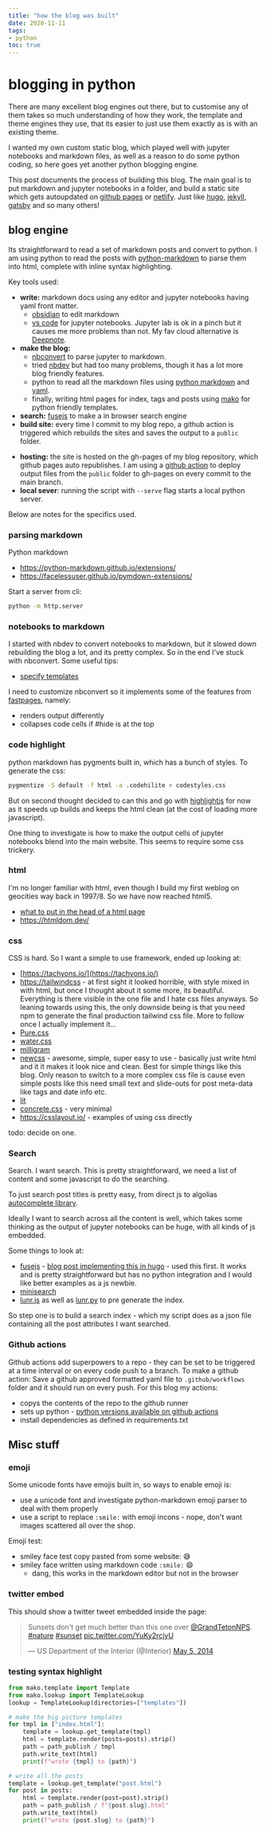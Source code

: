 ```yaml
---
title: "how the blog was built"
date: 2020-11-11
tags:
- python
toc: true
---
```


# blogging in python

There are many excellent blog engines out there, but to customise any of them takes so much understanding of how they work, the template and theme engines they use, that its easier to just use them exactly as is with an existing theme. 

I wanted my own custom static blog, which played well with jupyter notebooks and markdown files, as well as a reason to do some python coding, so here goes yet another python blogging engine.

This post documents the process of building this blog. The main goal is to put markdown and jupyter notebooks in a folder, and build a static site which gets autoupdated on [github pages](https://pages.github.com/) or [netlify](https://www.netlify.com/). Just like [hugo](https://gohugo.io/), [jekyll](https://jekyllrb.com/), [gatsby](https://www.gatsbyjs.org/) and so many others!

## blog engine

Its straightforward to read a set of markdown posts and convert to python. I am using python to read the posts with [python-markdown](https://python-markdown.github.io/) to parse them into html, complete with inline syntax highlighting.

Key tools used:

* **write:** markdown docs using any editor and jupyter notebooks having yaml front matter.
	* [obsidian](https://obsidian.md/) to edit markdown
	* [vs code](https://code.visualstudio.com/docs/python/jupyter-support) for jupyter notebooks. Jupyter lab is ok in a pinch but it causes me more problems than not. My fav cloud alternative is [Deepnote](https://deepnote.com/).
* **make the blog:** 
	* [nbconvert](https://nbconvert.readthedocs.io/en/latest/)  to parse jupyter to markdown.
	* tried [nbdev](https://github.com/fastai/nbdev) but had too many problems, though it has a lot more blog friendly features.
	* python to read all the markdown files using [python markdown](https://python-markdown.github.io/) and [yaml](https://pyyaml.org/wiki/PyYAMLDocumentation). 
	* finally, writing html pages for index, tags and posts using [mako](https://www.makotemplates.org/) for python friendly templates.
* **search:** [fusejs](https://fusejs.io/) to make a in browser search engine
*  **build site:** every time I commit to my blog repo, a github action is triggered which rebuilds the sites and saves the output to a `public` folder.
  - **hosting:** the site is hosted on the gh-pages of my blog repository, which github pages auto republishes. I am using a [github action](https://github.com/peaceiris/actions-gh-pages) to deploy output files from the `public` folder to gh-pages on every commit to the main branch.
- **local sever**: running the script with `--serve` flag starts a local python server.

Below are notes for the specifics used.

### parsing markdown

Python markdown 

- https://python-markdown.github.io/extensions/
- https://facelessuser.github.io/pymdown-extensions/

Start a server from cli:

```bash
python -m http.server
```

### notebooks to markdown

I started with nbdev to convert notebooks to markdown, but it slowed down rebuilding the blog a lot, and its pretty complex. So in the end I've stuck with nbconvert. Some useful tips:

- [specify templates](https://stackoverflow.com/questions/64127278/what-is-the-proper-way-to-specify-a-custom-template-path-for-jupyter-nbconvert-v)

I need to customize nbconvert so it implements some of the features from [fastpages](https://github.com/fastai/fastpages), namely:

* renders output differently
* collapses code cells if #hide is at the top


### code highlight

python markdown has pygments built in, which has a bunch of styles. To generate the css:

```bash
pygmentize -S default -f html -a .codehilite > codestyles.css
```

But on second thought decided to can this and go with [highlightjs](https://highlightjs.org/) for now as it speeds up builds and keeps the html clean (at the cost of loading more javascript). 

One thing to investigate is how to make the output cells of jupyter notebooks blend into the main website. This seems to require some css trickery.

### html

I'm no longer familiar with html, even though I build my first weblog on geocities way back in 1997/8. So we have now reached html5.

- [what to put in the head of a html page](https://github.com/joshbuchea/HEAD)
- https://htmldom.dev/

### css

CSS is hard. So I want a simple to use framework, ended up looking at:

- [https://tachyons.io/](https://tachyons.io/) 
- [https://tailwindcss](https://tailwindcss.com/) - at first sight it looked horrible, with style mixed in with html, but once I thought about it some more, its beautiful. Everything is there visible in the one file and I hate css files anyways. So leaning towards using this, the only downside being is that you need npm to generate the final production tailwind css file. More to follow once I actually implement it...
- [Pure.css](https://purecss.io/)
- [water.css](https://github.com/kognise/water.css)
- [milligram](https://milligram.io/)
- [newcss](https://newcss.net/) - awesome, simple, super easy to use - basically just write html and it it makes it look nice and clean. Best for simple things like this blog. Only reason to switch to a more complex css file is cause even simple posts like this need small text and slide-outs for post meta-data like tags and date info etc.
- [lit](https://ajusa.github.io/lit/docs/lit.html)
- [concrete.css](https://concrete.style/) - very minimal
- https://csslayout.io/ - examples of using css directly

todo: decide on one. 

### Search

Search. I want search.  This is pretty straightforward, we need a list of content and some javascript to do the searching.

To just search post titles is pretty easy, from direct js to algolias [autocomplete library](https://github.com/algolia/autocomplete).

Ideally I want to search across all the content is well, which takes some thinking as the output of jupyter notebooks can be huge, with all kinds of js embedded.

Some things to look at:

- [fusejs](https://fusejs.io/) - [blog post implementing this in hugo](https://gist.github.com/cmod/5410eae147e4318164258742dd053993#staticjsfastsearchjs) - used this first. It works and is pretty straightforward but has no python integration and I would like better examples as a js newbie.
- [minisearch](https://lucaong.github.io/minisearch/)
- [lunr.js](https://lunrjs.com/) as well as [lunr.py](https://github.com/yeraydiazdiaz/lunr.py) to pre generate the index.

So step one is to build a search index - which my script does as a json file containing all the post attributes I want searched.

### Github actions

Github actions add superpowers to a repo - they can be set to be triggered at a time interval or on every code push to a branch. To make a github action: Save a github approved formatted yaml file to `.github/workflows` folder and it should run on every push. For this blog my actions:

- copys the contents of the repo to the github runner
- sets up python - [python versions available on github actions](https://raw.githubusercontent.com/actions/python-versions/main/versions-manifest.json)
- install dependencies as defined in requirements.txt



## Misc stuff

### emoji

Some unicode fonts have emojis built in, so ways to enable emoji is:

- use a unicode font and investigate python-markdown emoji parser to deal with them properly
- use a script to replace `:smile:` with emoji incons - nope, don't want images scattered all over the shop.

Emoji test:

- smiley face test copy pasted from some website: 😅
- smiley face written using markdown code `:smile:`​ :smile: 
  - dang, this works in the markdown editor but not in the browser

### twitter embed

This should show a twitter tweet embedded inside the page:

<blockquote class="twitter-tweet"><p lang="en" dir="ltr">Sunsets don&#39;t get much better than this one over <a href="https://twitter.com/GrandTetonNPS?ref_src=twsrc%5Etfw">@GrandTetonNPS</a>. <a href="https://twitter.com/hashtag/nature?src=hash&amp;ref_src=twsrc%5Etfw">#nature</a> <a href="https://twitter.com/hashtag/sunset?src=hash&amp;ref_src=twsrc%5Etfw">#sunset</a> <a href="http://t.co/YuKy2rcjyU">pic.twitter.com/YuKy2rcjyU</a></p>&mdash; US Department of the Interior (@Interior) <a href="https://twitter.com/Interior/status/463440424141459456?ref_src=twsrc%5Etfw">May 5, 2014</a></blockquote> <script async src="https://platform.twitter.com/widgets.js" charset="utf-8"></script>

### testing syntax highlight

```python
from mako.template import Template
from mako.lookup import TemplateLookup
lookup = TemplateLookup(directories=["templates"])

# make the big picture templates
for tmpl in ["index.html"]:
    template = lookup.get_template(tmpl)
    html = template.render(posts=posts).strip()
    path = path_publish / tmpl
    path.write_text(html)
    print(f"wrote {tmpl} to {path}")

# write all the posts
template = lookup.get_template("post.html")
for post in posts:
    html = template.render(post=post).strip()
    path = path_publish / f"{post.slug}.html"
    path.write_text(html)
    print(f"wrote {post.slug} to {path}")
```